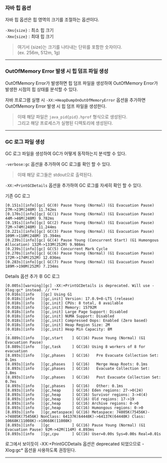 ### 자바 힙 옵션

자바 힙 옵션은 힙 영역의 크기를 조절하는 옵션이다.

`-Xms{size}` : 최소 힙 크기  
`-Xmx{size}` : 최대 힙 크기

> 여기서 {size}는 크기를 나타내는 단위를 포함한 숫자이다.  
> (ex. 256m, 512m, 1g)

---

### OutOfMemory Error 발생 시 힙 덤프 파일 생성

OutOfMemory Error가 발생하면 힙 덤프 파일을 생성하여 OutOfMemory Error가 발생한 시점의 힙 상태를 분석할 수 있다.

자바 프로그램 실행 시 `-XX:+HeapDumpOnOutOfMemoryError` 옵션을 추가하면 OutOfMemory Error 발생 시 힙 덤프 파일을 생성한다.

> 이때 해당 파일은 `java_pid{pid}.hprof` 형식으로 생성된다.  
> 그리고 해당 프로세스가 실행된 디렉토리에 생성된다.

---

### GC 로그 파일 생성

GC 로그 파일을 생성하여 GC가 어떻게 동작하는지 분석할 수 있다.

`-verbose:gc` 옵션을 추가하여 GC 로그를 확인 할 수 있다.

> 이때 해당 로그들은 stdout으로 출력된다.

`-XX:+PrintGCDetails` 옵션을 추가하여 GC 로그를 자세히 확인 할 수 있다.

기존 GC 로그  
```
[0.151s][info][gc] GC(0) Pause Young (Normal) (G1 Evacuation Pause) 27M->23M(248M) 11.742ms
[0.170s][info][gc] GC(1) Pause Young (Normal) (G1 Evacuation Pause) 44M->46M(248M) 9.782ms
[0.191s][info][gc] GC(2) Pause Young (Normal) (G1 Evacuation Pause) 72M->74M(248M) 11.244ms
[0.221s][info][gc] GC(3) Pause Young (Normal) (G1 Evacuation Pause) 109M->110M(248M) 15.394ms
[0.239s][info][gc] GC(4) Pause Young (Concurrent Start) (G1 Humongous Allocation) 132M->133M(252M) 9.986ms
[0.239s][info][gc] GC(5) Concurrent Mark Cycle
[0.270s][info][gc] GC(6) Pause Young (Normal) (G1 Evacuation Pause) 172M->174M(252M) 12.036ms
[0.283s][info][gc] GC(7) Pause Young (Normal) (G1 Evacuation Pause) 189M->190M(252M) 7.234ms
```

Details 옵션 추가 후 GC 로그  
```
[0.005s][warning][gc] -XX:+PrintGCDetails is deprecated. Will use -Xlog:gc* instead. // ***
[0.016s][info   ][gc] Using G1
[0.018s][info   ][gc,init] Version: 17.0.9+8-LTS (release)
[0.018s][info   ][gc,init] CPUs: 8 total, 8 available
[0.018s][info   ][gc,init] Memory: 15792M
[0.018s][info   ][gc,init] Large Page Support: Disabled
[0.018s][info   ][gc,init] NUMA Support: Disabled
[0.018s][info   ][gc,init] Compressed Oops: Enabled (Zero based)
[0.018s][info   ][gc,init] Heap Region Size: 2M
[0.018s][info   ][gc,init] Heap Min Capacity: 8M
...
[8.889s][info   ][gc,start    ] GC(16) Pause Young (Normal) (G1 Evacuation Pause)
[8.889s][info   ][gc,task     ] GC(16) Using 8 workers of 8 for evacuation
[8.893s][info   ][gc,phases   ] GC(16)   Pre Evacuate Collection Set: 0.1ms
[8.893s][info   ][gc,phases   ] GC(16)   Merge Heap Roots: 0.1ms
[8.893s][info   ][gc,phases   ] GC(16)   Evacuate Collection Set: 3.8ms
[8.893s][info   ][gc,phases   ] GC(16)   Post Evacuate Collection Set: 0.7ms
[8.893s][info   ][gc,phases   ] GC(16)   Other: 0.1ms
[8.893s][info   ][gc,heap     ] GC(16) Eden regions: 27->0(24)
[8.893s][info   ][gc,heap     ] GC(16) Survivor regions: 3->4(4)
[8.893s][info   ][gc,heap     ] GC(16) Old regions: 17->19
[8.893s][info   ][gc,heap     ] GC(16) Archive regions: 0->0
[8.893s][info   ][gc,heap     ] GC(16) Humongous regions: 0->0
[8.893s][info   ][gc,metaspace] GC(16) Metaspace: 74805K(75456K)->74805K(75456K) NonClass: 64137K(64448K)->64137K(64448K) Class: 10668K(11008K)->10668K(11008K)
[8.893s][info   ][gc          ] GC(16) Pause Young (Normal) (G1 Evacuation Pause) 92M->42M(114M) 4.893ms
[8.893s][info   ][gc,cpu      ] GC(16) User=0.00s Sys=0.00s Real=0.01s
```

로그에서 보이듯이 -XX:+PrintGCDetails 옵션은 deprecated 되었으므로 -Xlog:gc* 옵션을 사용하도록 권장된다.

---